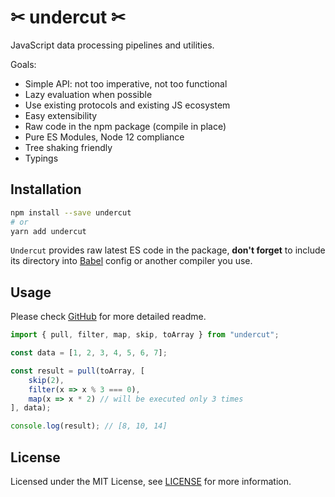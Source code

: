 # ✂ undercut ✂

JavaScript data processing pipelines and utilities.

Goals:

- Simple API: not too imperative, not too functional
- Lazy evaluation when possible
- Use existing protocols and existing JS ecosystem
- Easy extensibility
- Raw code in the npm package (compile in place)
- Pure ES Modules, Node 12 compliance
- Tree shaking friendly
- Typings

## Installation

```sh
npm install --save undercut
# or
yarn add undercut
```

`Undercut` provides raw latest ES code in the package, **don't forget** to include its directory into [Babel](https://babeljs.io/) config or another compiler you use.

## Usage

Please check [GitHub](https://github.com/the-spyke/undercut) for more detailed readme.

```js
import { pull, filter, map, skip, toArray } from "undercut";

const data = [1, 2, 3, 4, 5, 6, 7];

const result = pull(toArray, [
    skip(2),
    filter(x => x % 3 === 0),
    map(x => x * 2) // will be executed only 3 times
], data);

console.log(result); // [8, 10, 14]
```

## License

Licensed under the MIT License, see [LICENSE](LICENSE) for more information.
